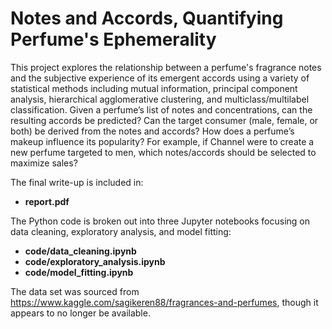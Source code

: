 # Notes and Accords, Quantifying Perfume's Ephemerality
This project explores the relationship between a perfume's fragrance notes and the subjective experience of its emergent accords using a variety of statistical methods including mutual information, principal component analysis, hierarchical agglomerative clustering, and multiclass/multilabel classification. Given a perfume’s list of notes and concentrations, can the resulting accords be predicted? Can the target consumer (male, female, or both) be derived from the notes and accords? How does a perfume’s makeup influence its popularity? For example, if Channel were to create a new perfume targeted to men, which notes/accords should be selected to maximize sales?

The final write-up is included in: <br>
* **report.pdf** 

The Python code is broken out into three Jupyter notebooks focusing on data cleaning, exploratory analysis, and model fitting:<br>
* **code/data_cleaning.ipynb** <br>
* **code/exploratory_analysis.ipynb** <br>
* **code/model_fitting.ipynb**

The data set was sourced from https://www.kaggle.com/sagikeren88/fragrances-and-perfumes, though it appears to no longer be available.







